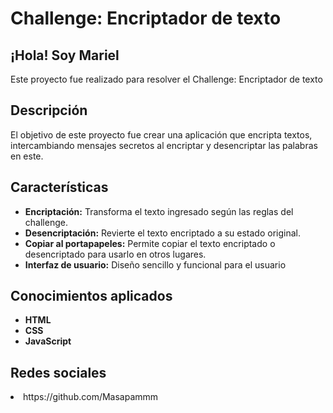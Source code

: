 <h1> Challenge: Encriptador de texto</h1>

## ¡Hola! Soy Mariel 
Este proyecto fue realizado para resolver el Challenge: Encriptador de texto

## Descripción
El objetivo de este proyecto fue crear una aplicación que encripta textos, intercambiando mensajes secretos al encriptar y desencriptar las palabras en este. 

## Características 
- **Encriptación:** Transforma el texto ingresado según las reglas del challenge.
- **Desencriptación:** Revierte el texto encriptado a su estado original.
- **Copiar al portapapeles:** Permite copiar el texto encriptado o desencriptado para usarlo en otros lugares.
- **Interfaz de usuario:** Diseño sencillo y funcional para el usuario

## Conocimientos aplicados
- **HTML**
- **CSS**
- **JavaScript**

## Redes sociales 
<li>https://github.com/Masapammm</li>
